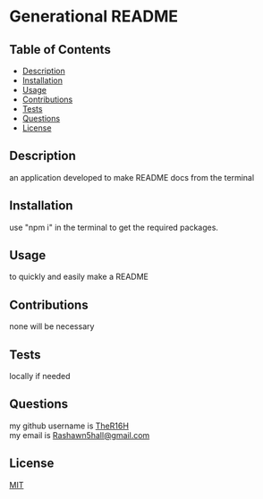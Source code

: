 # Generational README

## Table of Contents
- [Description](#description)
- [Installation](#installation)
- [Usage](#usage)
- [Contributions](#contributions)
- [Tests](#tests)
- [Questions](#questions)
- [License](#license)

## Description
an application developed to make README docs from the terminal

## Installation
use "npm i" in the terminal to get the required packages.

## Usage
to quickly and easily make a README

## Contributions
none will be necessary

## Tests
locally if needed

## Questions
my github username is [TheR16H](https://github.com/TheR16H) <br> my email is Rashawn5hall@gmail.com </br>
## License
[MIT](https://choosealicense.com/licenses/mit/)

